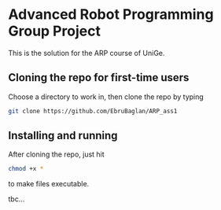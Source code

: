 # Advanced Robot Programming Group Project
This is the solution for the ARP course of UniGe.

Cloning the repo for first-time users
----------------------
Choose a directory to work in, then clone the repo by typing
```bash
git clone https://github.com/EbruBaglan/ARP_ass1
```
Installing and running
----------------------
After cloning the repo, just hit
```bash
chmod +x *
```
to make files executable. 

tbc...
